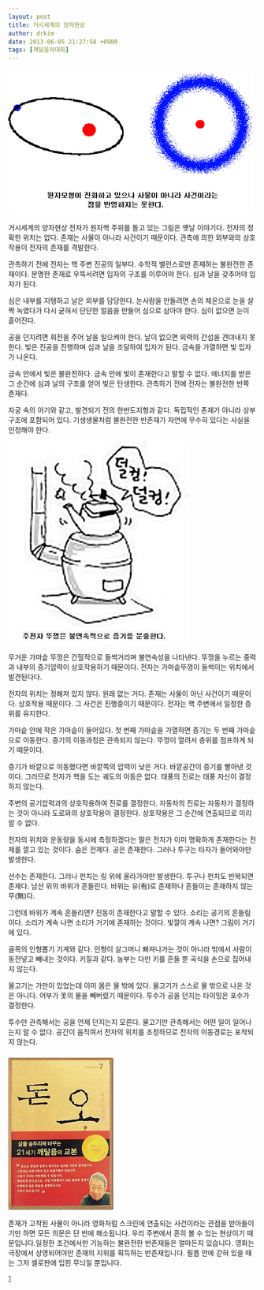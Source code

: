 ```yaml
---
layout: post
title: 거시세계의 양자현상
author: drkim
date: 2013-06-05 21:27:58 +0900
tags: [깨달음의대화]
---
```

![](/files/attach/images/198/482/356/electronShell.gif)





거시세계의 양자현상 전자가 원자핵 주위를 돌고 있는 그림은 옛날 이야기다. 전자의 정확한 위치는 없다. 존재는 사물이 아니라 사건이기 때문이다. 관측에 의한 외부와의 상호작용이 전자의 존재를 격발한다. 


  


관측하기 전에 전자는 핵 주변 진공의 일부다. 수학적 밸런스로만 존재하는 불완전한 존재이다. 분명한 존재로 우뚝서려면 입자의 구조를 이루어야 한다. 심과 날을 갖추어야 입자가 된다.


  


심은 내부를 지탱하고 날은 외부를 담당한다. 눈사람을 만들려면 손의 체온으로 눈을 살짝 녹였다가 다시 굳혀서 단단한 얼음을 만들어 심으로 삼아야 한다. 심이 없으면 눈이 흩어진다. 


  


공을 던지려면 회전을 주어 날을 일으켜야 한다. 날이 없으면 외력의 간섭을 견뎌내지 못한다. 빛은 진공을 진행하며 심과 날을 조달하여 입자가 된다. 금속을 가열하면 빛 입자가 나온다. 


  


금속 안에서 빛은 불완전하다. 금속 안에 빛이 존재한다고 말할 수 없다. 에너지를 받은 그 순간에 심과 날의 구조를 얻어 빛은 탄생한다. 관측하기 전에 전자는 불완전한 반쪽 존재다. 


  


자궁 속의 아기와 같고, 발견되기 전의 한반도지형과 같다. 독립적인 존재가 아니라 상부구조에 포함되어 있다. 기생생물처럼 불완전한 반존재가 자연에 무수히 있다는 사실을 인정해야 한다. 



 ![](/files/attach/images/198/482/356/12w.JPG)


  


무거운 가마솥 뚜껑은 간헐적으로 들썩거리며 불연속성을 나타낸다. 뚜껑을 누르는 중력과 내부의 증기압력이 상호작용하기 때문이다. 전자는 가마솥뚜껑이 들썩이는 위치에서 발견된다다. 


  


전자의 위치는 정해져 있지 않다. 원래 없는 거다. 존재는 사물이 아닌 사건이기 때문이다. 상호작용 때문이다. 그 사건은 진행중이기 때문이다. 전자는 핵 주변에서 일정한 층위를 유지한다. 


  


가마솥 안에 작은 가마솥이 들어있다. 첫 번째 가마솥을 가열하면 증기는 두 번째 가마솥으로 이동한다. 증기의 이동과정은 관측되지 않는다. 뚜껑이 열려서 층위를 점프하게 되기 때문이다. 


  


증기가 바깥으로 이동했다면 바깥쪽의 압력이 낮은 거다. 바깥공간이 증기를 빨아낸 것이다. 그러므로 전자가 핵을 도는 궤도의 이동은 없다. 태풍의 진로는 태풍 자신이 결정하지 않는다.


  


주변의 공기압력과의 상호작용하여 진로를 결정한다. 자동차의 진로는 자동차가 결정하는 것이 아니라 도로와의 상호작용이 결정한다. 상호작용은 그 순간에 연출되므로 미리 알 수 없다.


  


전자의 위치와 운동량을 동시에 측정하겠다는 말은 전자가 이미 명확하게 존재한다는 전제를 깔고 있는 것이다. 숨은 전제다. 공은 존재한다. 그러나 투구는 타자가 들어와야만 발생한다.


  


선수는 존재한다. 그러나 펀치는 링 위에 올라가야만 발생한다. 투구나 펀치도 반복되면 존재다. 남산 위의 바위가 흔들린다. 바위는 유(有)로 존재하나 흔들이는 존재하지 않는 무(無)다. 


  


그런데 바위가 계속 흔들리면? 진동이 존재한다고 말할 수 있다. 소리는 공기의 흔들림이다. 소리가 계속 나면 소리가 거기에 존재하는 것이다. 빛깔이 계속 나면? 그림이 거기에 있다. 


  


골목의 인형뽑기 기계와 같다. 인형이 살그머니 빠져나가는 것이 아니라 밖에서 사람이 동전넣고 빼내는 것이다. 키질과 같다. 농부는 다만 키를 흔들 뿐 곡식을 손으로 집어내지 않는다. 


  


물고기는 가만이 있었는데 이미 몸은 물 밖에 있다. 물고기가 스스로 물 밖으로 나온 것은 아니다. 어부가 못의 물을 빼버렸기 때문이다. 투수가 공을 던지는 타이밍은 포수가 결정한다. 


  


투수만 관측해서는 공을 언제 던지는지 모른다. 물고기만 관측해서는 어떤 일이 일어나는지 알 수 없다. 공간이 움직여서 전자의 위치를 조정하므로 전자의 이동경로는 포착되지 않는다. 


  




 ###


  





  ![](/files/attach/images/198/727/315/55.JPG) 
  
  
   존재가 고착된 사물이 아니라 영화처럼 스크린에 연출되는 사건이라는 관점을 받아들이기만 하면 모든 의문은 단 번에 해소됩니다. 우리 주변에서 흔히 볼 수 있는 현상이기 때문입니다.일정한 조건에서만 기능하는 불완전한 반존재들은 얼마든지 있습니다. 영화는 극장에서 상영되어야만 존재의 지위를 획득하는 반존재입니다. 필름 안에 갇혀 있을 때는 그저 셀로판에 입힌 무늬일 뿐입니다. 
  
  
  
  
  
    ∑ 
  
  
  
  
  
  
  
  
  
  
  
  
  
  
  
  
  
  
  
  
  
  
  
  
  
  
  
